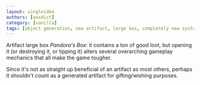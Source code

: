 ```yaml
---
layout: singleidea
authors: [aosdict]
category: [vanilla]
tags: [object generation, new artifact, large box, completely new system]
---
```

Artifact large box *Pandora's Box*: it contains a ton of good loot, but opening it (or destroying it, or tipping it) alters several overarching gameplay mechanics that all make the game tougher.

Since it's not as straight up beneficial of an artifact as most others, perhaps it shouldn't count as a generated artifact for gifting/wishing purposes.

